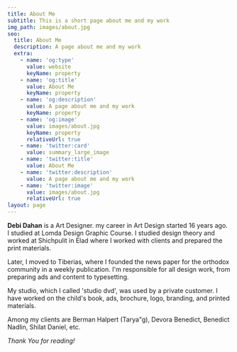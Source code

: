 ```yaml
---
title: About Me
subtitle: This is a short page about me and my work
img_path: images/about.jpg
seo:
  title: About Me
  description: A page about me and my work
  extra:
    - name: 'og:type'
      value: website
      keyName: property
    - name: 'og:title'
      value: About Me
      keyName: property
    - name: 'og:description'
      value: A page about me and my work
      keyName: property
    - name: 'og:image'
      value: images/about.jpg
      keyName: property
      relativeUrl: true
    - name: 'twitter:card'
      value: summary_large_image
    - name: 'twitter:title'
      value: About Me
    - name: 'twitter:description'
      value: A page about me and my work
    - name: 'twitter:image'
      value: images/about.jpg
      relativeUrl: true
layout: page
---
```


**Debi Dahan** is a Art Designer. my career in Art Design started 16 years ago. I studied at Lomda Design Graphic Course. I studied design theory and worked at Shichpulit in Elad where I worked with clients and prepared the print materials.

Later, I moved to Tiberias, where I founded the news paper for the orthodox community in a weekly publication. I'm responsible for all design work, from preparing ads and content to typesetting.

My studio, which I called 'studio dvd', was used by a private customer. I have worked on the child's book, ads, brochure, logo, branding, and printed materials.

Among my clients are Berman Halpert (Tarya"g), Devora Benedict, Benedict Nadlin, Shilat Daniel, etc. 

*Thank You for reading!*
